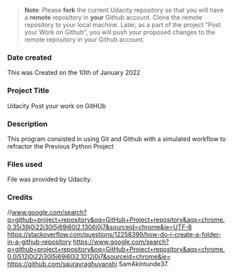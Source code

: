 >**Note**: Please **fork** the current Udacity repository so that you will have a **remote** repository in **your** Github account. Clone the remote repository to your local machine. Later, as a part of the project "Post your Work on Github", you will push your proposed changes to the remote repository in your Github account.

### Date created
This was Created on the 10th of January 2022

### Project Title
Udacity Post your work on GitHUb

### Description
This program consisted in using Git and Github with a simulated workflow to refractor the Previous Python Project

### Files used
File was provided by Udacity.

### Credits
//www.google.com/search?q=github+project+repository&oq=GitHub+Project+repository&aqs=chrome.0.35i39j0i22i30l5j69i60l2.1306j0j7&sourceid=chrome&ie=UTF-8 https://stackoverflow.com/questions/12258399/how-do-i-create-a-folder-in-a-github-repository https://www.google.com/search?q=github+project+repository&oq=GitHub+Project+repository&aqs=chrome.0.0i512j0i22i30l5j69i60l2.1012j0j7&sourceid=chrome&ie= https://github.com/sauravraghuvanshi
SamAkintunde37.

